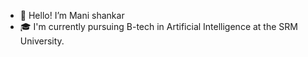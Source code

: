 - 👋 Hello! I’m Mani shankar
- 🎓  I'm currently pursuing B-tech in Artificial Intelligence at the SRM University.

<!---
Manishankar9977/Manishankar9977 is a ✨ special ✨ repository because its `README.md` (this file) appears on your GitHub profile.
You can click the Preview link to take a look at your changes.
--->
